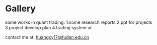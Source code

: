 # Gallery
some works in quant trading:
1.some research reports
2.ppt for projects
3.project develop plan
4.trading system ui

contact me at: huangxy17@fudan.edu.cn
